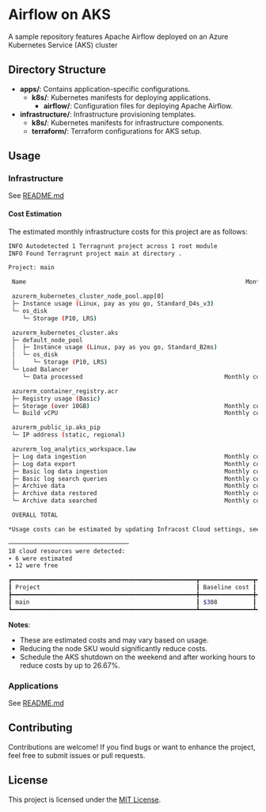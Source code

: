 # Airflow on AKS

A sample repository features Apache Airflow deployed on an Azure Kubernetes Service (AKS) cluster

## Directory Structure

- **apps/**: Contains application-specific configurations.
  - **k8s/**: Kubernetes manifests for deploying applications.
    - **airflow/**: Configuration files for deploying Apache Airflow.
- **infrastructure/**: Infrastructure provisioning templates.
  - **k8s/**: Kubernetes manifests for infrastructure components.
  - **terraform/**: Terraform configurations for AKS setup.

## Usage

### Infrastructure

See [README.md](infrastructure/terraform/README.md)

#### Cost Estimation

The estimated monthly infrastructure costs for this project are as follows:

```bash
INFO Autodetected 1 Terragrunt project across 1 root module
INFO Found Terragrunt project main at directory .

Project: main

 Name                                                              Monthly Qty  Unit                    Monthly Cost

 azurerm_kubernetes_cluster_node_pool.app[0]
 ├─ Instance usage (Linux, pay as you go, Standard_D4s_v3)                 730  hours                        $182.50
 └─ os_disk
    └─ Storage (P10, LRS)                                                    1  months                        $19.71

 azurerm_kubernetes_cluster.aks
 ├─ default_node_pool
 │  ├─ Instance usage (Linux, pay as you go, Standard_B2ms)                730  hours                         $77.38
 │  └─ os_disk
 │     └─ Storage (P10, LRS)                                                 1  months                        $19.71
 └─ Load Balancer
    └─ Data processed                                        Monthly cost depends on usage: $0.005 per GB

 azurerm_container_registry.acr
 ├─ Registry usage (Basic)                                                  30  days                           $5.00
 ├─ Storage (over 10GB)                                      Monthly cost depends on usage: $0.10 per GB
 └─ Build vCPU                                               Monthly cost depends on usage: $0.0001 per seconds

 azurerm_public_ip.aks_pip
 └─ IP address (static, regional)                                          730  hours                          $3.65

 azurerm_log_analytics_workspace.law
 ├─ Log data ingestion                                       Monthly cost depends on usage: $2.99 per GB
 ├─ Log data export                                          Monthly cost depends on usage: $0.13 per GB
 ├─ Basic log data ingestion                                 Monthly cost depends on usage: $0.65 per GB
 ├─ Basic log search queries                                 Monthly cost depends on usage: $0.0065 per GB searched
 ├─ Archive data                                             Monthly cost depends on usage: $0.026 per GB
 ├─ Archive data restored                                    Monthly cost depends on usage: $0.13 per GB
 └─ Archive data searched                                    Monthly cost depends on usage: $0.0065 per GB

 OVERALL TOTAL                                                                                              $307.95

*Usage costs can be estimated by updating Infracost Cloud settings, see docs for other options.

──────────────────────────────────
18 cloud resources were detected:
∙ 6 were estimated
∙ 12 were free

┏━━━━━━━━━━━━━━━━━━━━━━━━━━━━━━━━━━━━━━━━━━━━━━━━━━━━┳━━━━━━━━━━━━━━━┳━━━━━━━━━━━━━┳━━━━━━━━━━━━┓
┃ Project                                            ┃ Baseline cost ┃ Usage cost* ┃ Total cost ┃
┣━━━━━━━━━━━━━━━━━━━━━━━━━━━━━━━━━━━━━━━━━━━━━━━━━━━━╋━━━━━━━━━━━━━━━╋━━━━━━━━━━━━━╋━━━━━━━━━━━━┫
┃ main                                               ┃ $308          ┃ $0.00       ┃ $308       ┃
┗━━━━━━━━━━━━━━━━━━━━━━━━━━━━━━━━━━━━━━━━━━━━━━━━━━━━┻━━━━━━━━━━━━━━━┻━━━━━━━━━━━━━┻━━━━━━━━━━━━┛
```

**Notes**:

- These are estimated costs and may vary based on usage.
- Reducing the node SKU would significantly reduce costs.
- Schedule the AKS shutdown on the weekend and after working hours to reduce costs by up to 26.67%.

### Applications

See [README.md](apps/README.md)

## Contributing

Contributions are welcome! If you find bugs or want to enhance the project, feel free to submit issues or pull requests.

## License

This project is licensed under the [MIT License](LICENSE).
